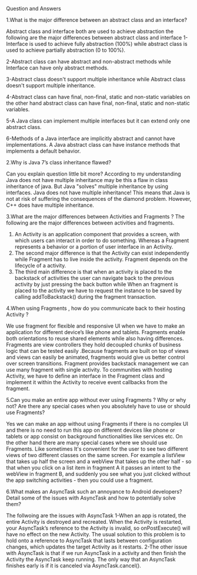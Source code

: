 Question and Answers

1.What is the major difference between an  abstract class and an  interface? 

Abstract class and interface both are used to achieve abstraction the following are the major differences between abstract class and interface
  1-Interface is used to achieve fully abstraction (100%) while abstract class is used to achieve partially  abstraction (0 to 100%).

  2-Abstract class can have abstract and non-abstract methods while Interface can have only abstract methods.

  3-Abstract class doesn't support multiple inheritance while Abstract class doesn't support multiple inheritance.

  4-Abstract class can have final, non-final, static and non-static variables on the other hand abstract class can have final, non-final, static and non-static variables. 

  5-A Java class can implement multiple interfaces but it can extend only one abstract class.

  6-Methods of a Java interface are implicitly abstract and cannot have implementations. A Java abstract class can have instance methods that implements a default behavior.

2.Why is Java 7’s class inheritance flawed?

Can you explain question little bit more? According to my understanding Java does not have multiple inheritance may be this a flaw in class inheritance of java. But Java "solves" multiple inheritance by using interfaces. Java does not have multiple inheritance! This means that Java is not at risk of suffering the consequences of the diamond problem. However, C++ does have multiple inheritance.

3.What are the major differences between  Activities and  Fragments ?
The following are the major differences between activities and fragments.
  1.	An Activity is an application component that provides a screen, with which users can interact in order to do something. Whereas a Fragment represents a behavior or a portion of user interface in an Activity.
  2.	The second major difference is that the Activity can exist independently while Fragment has to live inside the activity. Fragment depends on the lifecycle of a activity.
  3.	The third main difference is that when an activity is placed to the backstack of activities the user can navigate back to the previous activity by just pressing the back button while When an fragment is placed to the activity we have to request the instance to be saved by calling addToBackstack() during the fragment transaction.



4.When using  Fragments , how do you communicate back to their hosting  Activity ? 

We use fragment for flexible and responsive UI when we have to make an application  for different device’s like phone and tablets. Fragments enable both orientations to reuse shared elements while also having differences. Fragments are view controllers they hold decoupled chunks of business logic that can be tested easily .Because fragments are built on top of views and views can easily be animated, fragments would give us better control over screen transitions. Fragment  provides backstack management we can use many fragment with single activity.
To communities with hosting Activity, we have to  define an interface in the Fragment class and implement it within the Activity to receive event callbacks from the fragment.


5.Can you make an entire app without ever using  Fragments ? Why or why not? Are there any special cases when you absolutely have to use or should use Fragments?

Yes we can make an app without using Fragments if there is no complex UI and there is no need to run this app on different devices like phone or tablets or app consist on background functionalities like services etc.
On the other hand there are many special cases where we should use Fragments. Like sometimes It's convenient for the user to see two different views of two different classes on the same screen. For example a listView that takes up half the screen and a webView that takes up the other half - so that when you click on a list item in fragment A it passes an intent to the webView in fragment B, and suddenly you see what you just clicked without the app switching activities - then you could use a fragment. 

6.What makes an  AsyncTask  such an annoyance to Android developers? Detail some of the issues with AsyncTask and how to potentially solve them?

The follwoing are the issues with AsyncTask 
1-When an app is rotated, the entire Activity is destroyed and recreated. When the Activity is restarted, your AsyncTask’s reference to the Activity is invalid, so onPostExecute() will have no effect on the new Activity. The usual solution to this problem is to hold onto a reference to AsyncTask that lasts between configuration changes, which updates the target Activity as it restarts.
2-The other issue with AsyncTask is that if we run AsyncTask in a activity and then finish the Activity the  AsyncTask keep running. The only way that an AsyncTask finishes early is if it is canceled via AsyncTask.cancel().
